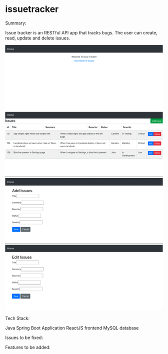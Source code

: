# issuetracker

Summary:

Issue tracker is an RESTful API app that tracks bugs. The user can create, read, update and delete issues.

![alt text](https://github.com/johnny453/issuetracker/blob/main/images/WelcomePage.png)
![alt text](https://github.com/johnny453/issuetracker/blob/main/images/IssuesPage.png)
![alt text](https://github.com/johnny453/issuetracker/blob/main/images/AddIssuesPage.png)
![alt text](https://github.com/johnny453/issuetracker/blob/main/images/EditIssuesPage.png)

Tech Stack:

Java Spring Boot Application
ReactJS frontend
MySQL database

Issues to be fixed:


Features to be added:


